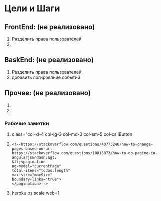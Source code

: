 # Цели и Шаги
## FrontEnd: (не реализовано)
1.  Разделить права пользователей 
2.  
## BaskEnd: (не реализовано)
1. Разделить права пользователей
2. добавить логирование событий 
## Прочее: (не реализовано)
1. 
2.  

### Рабочие заметки 
1. class="col-xl-4 col-lg-3 col-md-3 col-sm-5 col-xs iButton
2.     <!--https://stackoverflow.com/questions/40773248/how-to-change-pages-based-on-url
       https://stackoverflow.com/questions/10816073/how-to-do-paging-in-angularjs&ndash;&gt;
       &lt;<pagination
       ng-model="currentPage"
       total-items="todos.length"
       max-size="maxSize"
       boundary-links="true">
       </pagination>-->
3. heroku ps:scale web=1

